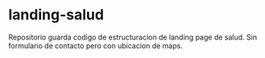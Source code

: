 # landing-salud
Repositorio guarda codigo de estructuracion de landing page de salud.                                                Sin formulario de contacto pero con ubicacion de maps.

